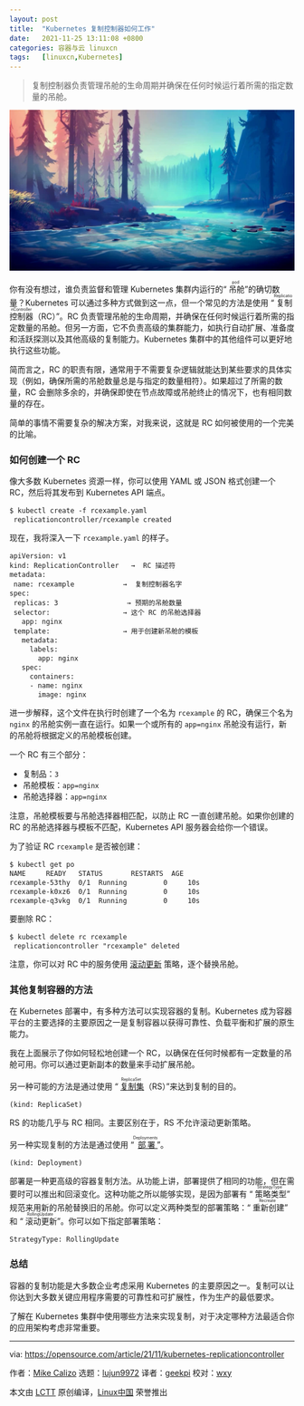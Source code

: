 ```yaml
---
layout: post
title:	"Kubernetes 复制控制器如何工作"
date:	2021-11-25 13:11:08 +0800 
categories:	容器与云 linuxcn 
tags:	[linuxcn,Kubernetes]
---
```




> 
> 复制控制器负责管理吊舱的生命周期并确保在任何时候运行着所需的指定数量的吊舱。
> 
> 
> 


![Ships at sea on the web](/Asserts/Images/album/202111/25/131052ltjaz53jqkfamthh.jpg "Ships at sea on the web")


你有没有想过，谁负责监督和管理 Kubernetes 集群内运行的“<ruby> 吊舱 <rt>  pod </rt></ruby>”的确切数量？Kubernetes 可以通过多种方式做到这一点，但一个常见的方法是使用 “<ruby> 复制控制器 <rt>  ReplicationController </rt></ruby>（RC）”。RC 负责管理吊舱的生命周期，并确保在任何时候运行着所需的指定数量的吊舱。但另一方面，它不负责高级的集群能力，如执行自动扩展、准备度和活跃探测以及其他高级的复制能力。Kubernetes 集群中的其他组件可以更好地执行这些功能。


简而言之，RC 的职责有限，通常用于不需要复杂逻辑就能达到某些要求的具体实现（例如，确保所需的吊舱数量总是与指定的数量相符）。如果超过了所需的数量，RC 会删除多余的，并确保即使在节点故障或吊舱终止的情况下，也有相同数量的存在。


简单的事情不需要复杂的解决方案，对我来说，这就是 RC 如何被使用的一个完美的比喻。


### 如何创建一个 RC


像大多数 Kubernetes 资源一样，你可以使用 YAML 或 JSON 格式创建一个 RC，然后将其发布到 Kubernetes API 端点。



```
$ kubectl create -f rcexample.yaml
 replicationcontroller/rcexample created

```

现在，我将深入一下 `rcexample.yaml` 的样子。



```
apiVersion: v1
kind: ReplicationController   →  RC 描述符    
metadata:
 name: rcexample            →  复制控制器名字              
spec:
 replicas: 3                 → 预期的吊舱数量      
 selector:                  → 这个 RC 的吊舱选择器
   app: nginx                        
 template:                  → 用于创建新吊舱的模板    
   metadata:                        
     labels:                        
       app: nginx                    
   spec:                            
     containers:                    
     - name: nginx                  
       image: nginx

```

进一步解释，这个文件在执行时创建了一个名为 `rcexample` 的 RC，确保三个名为 `nginx` 的吊舱实例一直在运行。如果一个或所有的 `app=nginx` 吊舱没有运行，新的吊舱将根据定义的吊舱模板创建。


一个 RC 有三个部分：


* 复制品：`3`
* 吊舱模板：`app=nginx`
* 吊舱选择器：`app=nginx`


注意，吊舱模板要与吊舱选择器相匹配，以防止 RC 一直创建吊舱。如果你创建的 RC 的吊舱选择器与模板不匹配，Kubernetes API 服务器会给你一个错误。


为了验证 RC `rcexample` 是否被创建：



```
$ kubectl get po
NAME     READY   STATUS       RESTARTS  AGE
rcexample-53thy  0/1  Running         0     10s
rcexample-k0xz6  0/1  Running         0     10s
rcexample-q3vkg  0/1  Running         0     10s

```

要删除 RC：



```
$ kubectl delete rc rcexample
 replicationcontroller "rcexample" deleted

```

注意，你可以对 RC 中的服务使用 [滚动更新](https://kubernetes.io/docs/tutorials/kubernetes-basics/update/update-intro/) 策略，逐个替换吊舱。


### 其他复制容器的方法


在 Kubernetes 部署中，有多种方法可以实现容器的复制。Kubernetes 成为容器平台的主要选择的主要原因之一是复制容器以获得可靠性、负载平衡和扩展的原生能力。


我在上面展示了你如何轻松地创建一个 RC，以确保在任何时候都有一定数量的吊舱可用。你可以通过更新副本的数量来手动扩展吊舱。


另一种可能的方法是通过使用 “<ruby> <a href="https://kubernetes.io/docs/concepts/workloads/controllers/replicaset/">  复制集 </a> <rt>  ReplicaSet </rt></ruby>（RS）”来达到复制的目的。



```
(kind: ReplicaSet)

```

RS 的功能几乎与 RC 相同。主要区别在于，RS 不允许滚动更新策略。


另一种实现复制的方法是通过使用 “<ruby> <a href="https://kubernetes.io/docs/concepts/workloads/controllers/deployment/">  部署 </a> <rt>  Deployments </rt></ruby>”。



```
(kind: Deployment)

```

部署是一种更高级的容器复制方法。从功能上讲，部署提供了相同的功能，但在需要时可以推出和回滚变化。这种功能之所以能够实现，是因为部署有 “<ruby> 策略类型 <rt>  StrategyType </rt></ruby>” 规范来用新的吊舱替换旧的吊舱。你可以定义两种类型的部署策略：“<ruby> 重新创建 <rt>  Recreate </rt></ruby>” 和 “<ruby> 滚动更新 <rt>  RollingUpdate </rt></ruby>”。你可以如下指定部署策略：



```
StrategyType: RollingUpdate

```

### 总结


容器的复制功能是大多数企业考虑采用 Kubernetes 的主要原因之一。复制可以让你达到大多数关键应用程序需要的可靠性和可扩展性，作为生产的最低要求。


了解在 Kubernetes 集群中使用哪些方法来实现复制，对于决定哪种方法最适合你的应用架构考虑非常重要。




---


via: <https://opensource.com/article/21/11/kubernetes-replicationcontroller>


作者：[Mike Calizo](https://opensource.com/users/mcalizo) 选题：[lujun9972](https://github.com/lujun9972) 译者：[geekpi](https://github.com/geekpi) 校对：[wxy](https://github.com/wxy)


本文由 [LCTT](https://github.com/LCTT/TranslateProject) 原创编译，[Linux中国](https://linux.cn/) 荣誉推出

